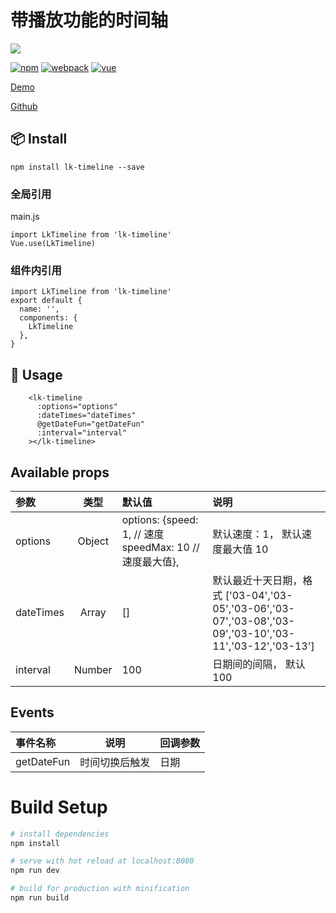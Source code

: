 # 带播放功能的时间轴

![](https://tva1.sinaimg.cn/large/0081Kckwly1gl4ocsndfbj31nw0r2n1k.jpg)

[![npm](https://img.shields.io/badge/npm-6.4.1-brightgreen.svg)](https://www.npmjs.com/)
[![webpack](https://img.shields.io/badge/webpack-^3.6.0-brightgreen.svg)](https://github.com/webpack/webpack)
[![vue](https://img.shields.io/badge/vue-^2.5.11-brightgreen.svg)](https://github.com/vuejs/)

[Demo](https://liuzhenghe30265.github.io/lk-timeline/)

[Github](https://github.com/liuzhenghe30265/dialog-demo.git)

## 📦 Install

```
npm install lk-timeline --save
```

### 全局引用

main.js

```
import LkTimeline from 'lk-timeline'
Vue.use(LkTimeline)
```

### 组件内引用

```
import LkTimeline from 'lk-timeline'
export default {
  name: '',
  components: {
    LkTimeline
  },
}
```

## 🔧 Usage

```
    <lk-timeline
      :options="options"
      :dateTimes="dateTimes"
      @getDateFun="getDateFun"
      :interval="interval"
    ></lk-timeline>
```

## Available props

| **参数**  | **类型** | **默认值**                                               | **说明**                                                                                                 |
| :-------- | :------: | :------------------------------------------------------- | :------------------------------------------------------------------------------------------------------- |
| options   |  Object  | options: {speed: 1, // 速度 speedMax: 10 // 速度最大值}, | 默认速度：1， 默认速度最大值 10                                                                          |
| dateTimes |  Array   | []                                                       | 默认最近十天日期，格式 ['03-04','03-05','03-06','03-07','03-08','03-09','03-10','03-11','03-12','03-13'] |
| interval  |  Number  | 100                                                      | 日期间的间隔， 默认 100                                                                                  |

## Events

| **事件名称** |    **说明**    | **回调参数** |
| :----------- | :------------: | :----------- |
| getDateFun   | 时间切换后触发 | 日期         |

# Build Setup

```bash
# install dependencies
npm install

# serve with hot reload at localhost:8080
npm run dev

# build for production with minification
npm run build
```

